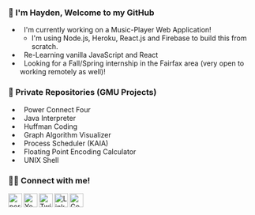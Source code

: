 ### 👋 I'm Hayden, Welcome to my GitHub

- &nbsp; I'm currently working on a Music-Player Web Application! 
  - I'm using Node.js, Heroku, React.js and Firebase to build this from scratch.
- &nbsp; Re-Learning vanilla JavaScript and React
- &nbsp; Looking for a Fall/Spring internship in the Fairfax area (very open to working remotely as well)!

### 🔐 Private Repositories (GMU Projects)

- &nbsp; Power Connect Four
- &nbsp; Java Interpreter
- &nbsp; Huffman Coding
- &nbsp; Graph Algorithm Visualizer
- &nbsp; Process Scheduler (KAIA)
- &nbsp; Floating Point Encoding Calculator
- &nbsp; UNIX Shell

### 👨‍💻 Connect with me!
[<img align = "left" alt = "portfolio" width = "28px" height="28px" src = "https://img.icons8.com/stickers/344/cloud-network.png" />][website]
[<img align="left" alt="YouTube" width="28px" height="28px" src="https://img.icons8.com/plasticine/344/youtube-play--v2.png" />][youtube]
[<img align="left" alt="Twitter" width="28px" height="28px" src="https://img.icons8.com/fluency/344/twitter.png" />][twitter]
[<img align="left" alt="LinkedIn" width="28px" height="28px" src="https://img.icons8.com/color/344/linkedin-circled--v1.png" />][linkedin]
[<img align="left" alt="CodePen" width="28px" height="28px" src="https://img.icons8.com/ios/344/codepen.png" />][CodePen]


[website]: https://mason.gmu.edu/~hhanson2/
[terminal]: https://hansonsoftware.github.io/
[youtube]: https://www.youtube.com/channel/UCubJL3Tyx0fPd39k38eUgvw
[twitter]: https://twitter.com/hansonhayd3n
[linkedin]: https://www.linkedin.com/in/hansonhayden/
[CodePen]: https://codepen.io/hansonsoftware
